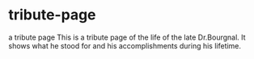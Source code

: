 # tribute-page
a tribute page
This is a tribute page of the life of the late Dr.Bourgnal. It shows what he stood for and his accomplishments during his lifetime.
